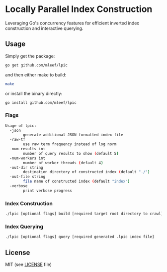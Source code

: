 # Locally Parallel Index Construction

Leveraging Go's concurrency features for efficient inverted index construction and interactive querying.

## Usage

Simply get the package:
```bash
go get github.com/mleef/lpic
```

and then either make to build:
```bash
make
```

or install the binary directly:
```bash
go install github.com/mleef/lpic
```
### Flags
```bash
Usage of lpic:
  -json
    	generate additional JSON formatted index file
  -raw-tf
    	use raw term frequency instead of log norm
  -num-results int
    	number of query results to show (default 5)
  -num-workers int
    	number of worker threads (default 4)
  -out-dir string
    	destination directory of constructed index (default "./")
  -out-file string
    	file name of constructed index (default "index")
  -verbose
    	print verbose progress
```

### Index Construction
```bash
./lpic [optional flags] build [required target root directory to crawl]
```

### Index Querying
```bash
./lpic [optional flags] query [required generated .lpic index file]
```

## License 
MIT (see [LICENSE](https://github.com/mleef/LPIC/blob/master/LICENSE) file)